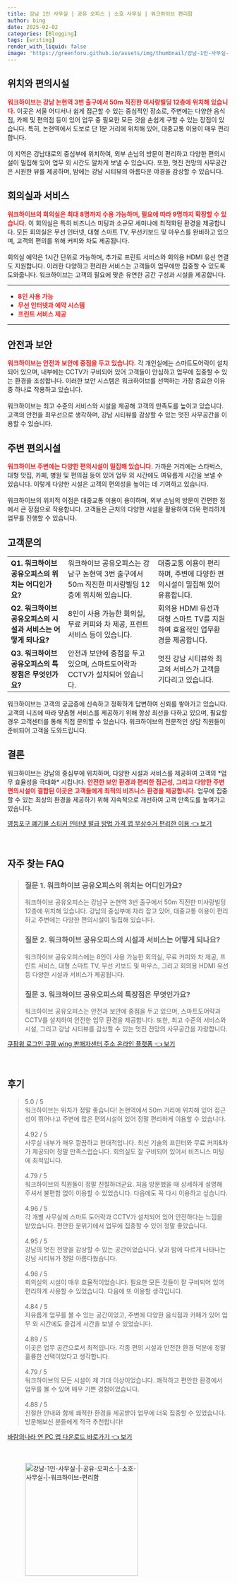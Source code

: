 ```yaml
---
title: 강남 1인 사무실 | 공유 오피스 | 소호 사무실 | 워크하이브 편리함
author: bing
date: 2025-02-02
categories: [Blogging]
tags: [writing]
render_with_liquid: false
image: 'https://greenforu.github.io/assets/img/thumbnail/강남-1인-사무실-|-공유-오피스-|-소호-사무실-|-워크하이브-편리함.webp'
---
```



<h2 id='위치와편의시설'>위치와 편의시설</h2>

<p><b><span style="color: #ee2323;">워크하이브는 강남 논현역 3번 출구에서 50m 직진한 미사랑빌딩 12층에 위치해 있습니다.</span></b> 이곳은 서울 어디서나 쉽게 접근할 수 있는 중심적인 장소로, 주변에는 다양한 음식점, 카페 및 편의점 등이 있어 업무 중 필요한 모든 것을 손쉽게 구할 수 있는 장점이 있습니다. 특히, 논현역에서 도보로 단 1분 거리에 위치해 있어, 대중교통 이용이 매우 편리합니다.<br><br>이 지역은 강남대로의 중심부에 위치하여, 외부 손님의 방문이 편리하고 다양한 편의시설이 밀집해 있어 업무 외 시간도 알차게 보낼 수 있습니다. 또한, 멋진 전망의 사무공간은 시원한 뷰를 제공하며, 밤에는 강남 시티뷰의 아름다운 야경을 감상할 수 있습니다.</p>

<h2 id='회의실과서비스'>회의실과 서비스</h2>

<p><b><span style="color: #ee2323;">워크하이브의 회의실은 최대 8명까지 수용 가능하며, 필요에 따라 9명까지 확장할 수 있습니다.</span></b> 이 회의실은 특히 비즈니스 미팅과 소규모 세미나에 최적화된 환경을 제공합니다. 모든 회의실은 무선 인터넷, 대형 스마트 TV, 무선키보드 및 마우스를 완비하고 있으며, 고객의 편의를 위해 커피와 차도 제공됩니다.<br><br>회의실 예약은 1시간 단위로 가능하며, 추가로 프린트 서비스와 회의용 HDMI 유선 연결도 지원합니다. 이러한 다양하고 편리한 서비스는 고객들이 업무에만 집중할 수 있도록 도와줍니다. 워크하이브는 고객의 필요에 맞춘 유연한 공간 구성과 시설을 제공합니다.</p>

<hr />

<ul>
    <li><b><span style="color: #ee2323;">8인 사용 가능</span></b></li>
    <li><b><span style="color: #ee2323;">무선 인터넷과 예약 시스템</span></b></li>
    <li><b><span style="color: #ee2323;">프린트 서비스 제공</span></b></li>
</ul>

<hr />

<h2 id='안전과보안'>안전과 보안</h2>

<p><b><span style="color: #ee2323;">워크하이브는 안전과 보안에 중점을 두고 있습니다.</span></b> 각 개인실에는 스마트도어락이 설치되어 있으며, 내부에는 CCTV가 구비되어 있어 고객들이 안심하고 업무에 집중할 수 있는 환경을 조성합니다. 이러한 보안 시스템은 워크하이브를 선택하는 가장 중요한 이유 중 하나로 작용하고 있습니다.<br><br>워크하이브는 최고 수준의 서비스와 시설을 제공해 고객의 만족도를 높이고 있습니다. 고객의 안전을 최우선으로 생각하며, 강남 시티뷰를 감상할 수 있는 멋진 사무공간을 이용할 수 있습니다.</p>

<h2 id='주변편의시설'>주변 편의시설</h2>

<p><b><span style="color: #ee2323;">워크하이브 주변에는 다양한 편의시설이 밀집해 있습니다.</span></b> 가까운 거리에는 스타벅스, 대형 맛집, 카페, 병원 및 편의점 등이 있어 업무 외 시간에도 여유롭게 시간을 보낼 수 있습니다. 이렇게 다양한 시설은 고객의 편의성을 높이는 데 기여하고 있습니다.<br><br>워크하이브의 위치적 이점은 대중교통 이용이 용이하며, 외부 손님의 방문이 간편한 점에서 큰 장점으로 작용합니다. 고객들은 근처의 다양한 시설을 활용하여 더욱 편리하게 업무를 진행할 수 있습니다.</p>

<h2 id='고객문의'>고객문의</h2>

<table>
    <tr>
        <td><b>Q1. 워크하이브 공유오피스의 위치는 어디인가요?</b></td>
        <td>워크하이브 공유오피스는 강남구 논현역 3번 출구에서 50m 직진한 미사랑빌딩 12층에 위치해 있습니다.</td>
        <td>대중교통 이용이 편리하며, 주변에 다양한 편의시설이 밀집해 있어 유용합니다.</td>
    </tr>
    <tr>
        <td><b>Q2. 워크하이브 공유오피스의 시설과 서비스는 어떻게 되나요?</b></td>
        <td>8인이 사용 가능한 회의실, 무료 커피와 차 제공, 프린트 서비스 등이 있습니다.</td>
        <td>회의용 HDMI 유선과 대형 스마트 TV를 지원하여 효율적인 업무환경을 제공합니다.</td>
    </tr>
    <tr>
        <td><b>Q3. 워크하이브 공유오피스의 특장점은 무엇인가요?</b></td>
        <td>안전과 보안에 중점을 두고 있으며, 스마트도어락과 CCTV가 설치되어 있습니다.</td>
        <td>멋진 강남 시티뷰와 최고의 서비스가 고객을 기다리고 있습니다.</td>
    </tr>
</table>

<p>워크하이브는 고객의 궁금증에 신속하고 정확하게 답변하여 신뢰를 쌓아가고 있습니다. 고객의 니즈에 따라 맞춤형 서비스를 제공하기 위해 항상 최선을 다하고 있으며, 필요할 경우 고객센터를 통해 직접 문의할 수 있습니다. 워크하이브의 전문적인 상담 직원들이 준비되어 고객을 도와드립니다.</p>

<h2 id='결론'>결론</h2>

<p>워크하이브는 강남의 중심부에 위치하며, 다양한 시설과 서비스를 제공하여 고객의 *업무 효율성을 극대화* 시킵니다. <b><span style="color: #ee2323;">안전한 보안 환경과 편리한 접근성, 그리고 다양한 주변 편의시설이 결합된 이곳은 고객들에게 최적의 비즈니스 환경을 제공합니다.</span></b> 업무에 집중할 수 있는 최상의 환경을 제공하기 위해 지속적으로 개선하여 고객 만족도를 높여가고 있습니다.</p>


<p><a class="click-button" title="영등포구 폐기물 스티커 인터넷 발급 방법 가격 앱 무상수거 편리한 이용" href="https://greenforu.github.io/posts/%EC%98%81%EB%93%B1%ED%8F%AC%EA%B5%AC-%ED%8F%90%EA%B8%B0%EB%AC%BC-%EC%8A%A4%ED%8B%B0%EC%BB%A4-%EC%9D%B8%ED%84%B0%EB%84%B7-%EB%B0%9C%EA%B8%89-%EB%B0%A9%EB%B2%95-%EA%B0%80%EA%B2%A9-%EC%95%B1-%EB%AC%B4%EC%83%81%EC%88%98%EA%B1%B0-%ED%8E%B8%EB%A6%AC%ED%95%9C-%EC%9D%B4%EC%9A%A9/" rel="dofollow">영등포구 폐기물 스티커 인터넷 발급 방법 가격 앱 무상수거 편리한 이용 👈 보기</a></p><br>
<h2 id='자주_찾는_FAQ'>자주 찾는 FAQ</h2>
<div itemscope="" itemtype="https://schema.org/FAQPage"> 
<blockquote> 
<div itemscope="" itemprop="mainEntity" itemtype="https://schema.org/Question"> 
<h3 itemprop="name">질문 1. 워크하이브 공유오피스의 위치는 어디인가요?</h3> 
<div itemscope="" itemprop="acceptedAnswer" itemtype="https://schema.org/Answer"> 
<span itemprop="text"> 
<p>워크하이브 공유오피스는 강남구 논현역 3번 출구에서 50m 직진한 미사랑빌딩 12층에 위치해 있습니다. 강남의 중심부에 자리 잡고 있어, 대중교통 이용이 편리하고 주변에는 다양한 편의시설이 밀집해 있습니다.</p> 
</span> 
</div> 
</div> 
<div itemscope="" itemprop="mainEntity" itemtype="https://schema.org/Question"> 
<h3 itemprop="name">질문 2. 워크하이브 공유오피스의 시설과 서비스는 어떻게 되나요?</h3> 
<div itemscope="" itemprop="acceptedAnswer" itemtype="https://schema.org/Answer"> 
<span itemprop="text"> 
<p>워크하이브 공유오피스에는 8인이 사용 가능한 회의실, 무료 커피와 차 제공, 프린트 서비스, 대형 스마트 TV, 무선 키보드 및 마우스, 그리고 회의용 HDMI 유선 등 다양한 시설과 서비스가 제공됩니다.</p> 
</span> 
</div> 
</div> 
<div itemscope="" itemprop="mainEntity" itemtype="https://schema.org/Question"> 
<h3 itemprop="name">질문 3. 워크하이브 공유오피스의 특장점은 무엇인가요?</h3> 
<div itemscope="" itemprop="acceptedAnswer" itemtype="https://schema.org/Answer"> 
<span itemprop="text"> 
<p>워크하이브 공유오피스는 안전과 보안에 중점을 두고 있으며, 스마트도어락과 CCTV를 설치하여 안전한 업무 환경을 제공합니다. 또한, 최고 수준의 서비스와 시설, 그리고 강남 시티뷰를 감상할 수 있는 멋진 전망의 사무공간을 자랑합니다.</p> 
</span> 
</div> 
</div> 
</blockquote> 
</div>
<p><a class="click-button" title="쿠팡윙 로그인 쿠팡 wing 판매자센터 주소 온라인 플랫폼" href="https://greenforu.github.io/posts/%EC%BF%A0%ED%8C%A1%EC%9C%99-%EB%A1%9C%EA%B7%B8%EC%9D%B8-%EC%BF%A0%ED%8C%A1-wing-%ED%8C%90%EB%A7%A4%EC%9E%90%EC%84%BC%ED%84%B0-%EC%A3%BC%EC%86%8C-%EC%98%A8%EB%9D%BC%EC%9D%B8-%ED%94%8C%EB%9E%AB%ED%8F%BC/" rel="dofollow">쿠팡윙 로그인 쿠팡 wing 판매자센터 주소 온라인 플랫폼 👈 보기</a></p><br>
<h2 id='후기'>후기</h2>
<div itemscope itemtype="https://schema.org/Product">
  <blockquote>
  <div itemprop="review" itemscope itemtype="https://schema.org/Review">
      <div itemprop="reviewRating" itemscope itemtype="https://schema.org/Rating"> <span itemprop="ratingValue">5.0</span> / <span itemprop="bestRating">5</span> </div>
      <span itemprop="reviewBody">워크하이브는 위치가 정말 좋습니다! 논현역에서 50m 거리에 위치해 있어 접근성이 뛰어나고 주변에 많은 편의시설이 있어 정말 편리하게 이용할 수 있습니다.</span>
  </div>
  <br>
  <div itemprop="review" itemscope itemtype="https://schema.org/Review">
      <div itemprop="reviewRating" itemscope itemtype="https://schema.org/Rating"> <span itemprop="ratingValue">4.92</span> / <span itemprop="bestRating">5</span> </div>
      <span itemprop="reviewBody">사무실 내부가 매우 깔끔하고 현대적입니다. 최신 기술의 프린터와 무료 커피&차가 제공되어 정말 만족스럽습니다. 회의실도 잘 구비되어 있어서 비즈니스 미팅에 최적입니다.</span>
  </div>
  <br>
  <div itemprop="review" itemscope itemtype="https://schema.org/Review">
      <div itemprop="reviewRating" itemscope itemtype="https://schema.org/Rating"> <span itemprop="ratingValue">4.79</span> / <span itemprop="bestRating">5</span> </div>
      <span itemprop="reviewBody">워크하이브의 직원들이 정말 친절하더군요. 처음 방문했을 때 상세하게 설명해 주셔서 불편함 없이 이용할 수 있었습니다. 다음에도 꼭 다시 이용하고 싶습니다.</span>
  </div>
  <br>
  <div itemprop="review" itemscope itemtype="https://schema.org/Review">
      <div itemprop="reviewRating" itemscope itemtype="https://schema.org/Rating"> <span itemprop="ratingValue">4.96</span> / <span itemprop="bestRating">5</span> </div>
      <span itemprop="reviewBody">각 개별 사무실에 스마트 도어락과 CCTV가 설치되어 있어 안전하다는 느낌을 받았습니다. 편안한 분위기에서 업무에 집중할 수 있어 정말 좋았습니다.</span>
  </div>
  <br>
  <div itemprop="review" itemscope itemtype="https://schema.org/Review">
      <div itemprop="reviewRating" itemscope itemtype="https://schema.org/Rating"> <span itemprop="ratingValue">4.95</span> / <span itemprop="bestRating">5</span> </div>
      <span itemprop="reviewBody">강남의 멋진 전망을 감상할 수 있는 공간이었습니다. 낮과 밤에 다르게 나타나는 강남 시티뷰가 정말 아름다웠습니다.</span>
  </div>
  <br>
  <div itemprop="review" itemscope itemtype="https://schema.org/Review">
      <div itemprop="reviewRating" itemscope itemtype="https://schema.org/Rating"> <span itemprop="ratingValue">4.96</span> / <span itemprop="bestRating">5</span> </div>
      <span itemprop="reviewBody">회의실의 시설이 매우 효율적이었습니다. 필요한 모든 것들이 잘 구비되어 있어 편리하게 사용할 수 있었습니다. 다음에 또 이용할 생각입니다.</span>
  </div>
  <br>
  <div itemprop="review" itemscope itemtype="https://schema.org/Review">
      <div itemprop="reviewRating" itemscope itemtype="https://schema.org/Rating"> <span itemprop="ratingValue">4.84</span> / <span itemprop="bestRating">5</span> </div>
      <span itemprop="reviewBody">자유롭게 업무를 볼 수 있는 공간이었고, 주변에 다양한 음식점과 카페가 있어 업무 외 시간에도 즐겁게 시간을 보낼 수 있었습니다.</span>
  </div>
  <br>
  <div itemprop="review" itemscope itemtype="https://schema.org/Review">
      <div itemprop="reviewRating" itemscope itemtype="https://schema.org/Rating"> <span itemprop="ratingValue">4.89</span> / <span itemprop="bestRating">5</span> </div>
      <span itemprop="reviewBody">이곳은 업무 공간으로서 최적입니다. 각종 편의 시설과 안전한 환경 덕분에 정말 훌륭한 선택이었다고 생각합니다.</span>
  </div>
  <br>
  <div itemprop="review" itemscope itemtype="https://schema.org/Review">
      <div itemprop="reviewRating" itemscope itemtype="https://schema.org/Rating"> <span itemprop="ratingValue">4.79</span> / <span itemprop="bestRating">5</span> </div>
      <span itemprop="reviewBody">워크하이브의 모든 시설이 제 기대 이상이었습니다. 쾌적하고 편안한 환경에서 업무를 볼 수 있어 매우 기쁜 경험이었습니다.</span>
  </div>
  <br>
  <div itemprop="review" itemscope itemtype="https://schema.org/Review">
      <div itemprop="reviewRating" itemscope itemtype="https://schema.org/Rating"> <span itemprop="ratingValue">4.88</span> / <span itemprop="bestRating">5</span> </div>
      <span itemprop="reviewBody">친절한 안내와 함께 쾌적한 환경을 제공받아 업무에 더욱 집중할 수 있었습니다. 방문해보신 분들에게 적극 추천합니다!</span>
  </div>
  </blockquote>
</div>
<p><a class="click-button" title="바람의나라 연 PC 앱 다운로드 바로가기" href="https://greenforu.github.io/posts/%EB%B0%94%EB%9E%8C%EC%9D%98%EB%82%98%EB%9D%BC-%EC%97%B0-PC-%EC%95%B1-%EB%8B%A4%EC%9A%B4%EB%A1%9C%EB%93%9C-%EB%B0%94%EB%A1%9C%EA%B0%80%EA%B8%B0/" rel="dofollow">바람의나라 연 PC 앱 다운로드 바로가기 👈 보기</a></p><br>
<figure class="image"><img src="https://greenforu.github.io/assets/img/thumbnail/강남-1인-사무실-|-공유-오피스-|-소호-사무실-|-워크하이브-편리함.webp" alt="강남-1인-사무실-|-공유-오피스-|-소호-사무실-|-워크하이브-편리함" width="256" height="256"></figure>